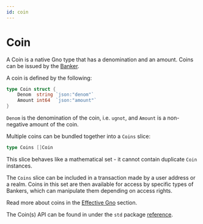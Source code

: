 ```yaml
---
id: coin
---
```


# Coin

A Coin is a native Gno type that has a denomination and an amount. Coins can be
issued by the [Banker](banker.md).  

A coin is defined by the following:

```go
type Coin struct {
	Denom  string `json:"denom"`
	Amount int64  `json:"amount"`
}
```

`Denom` is the denomination of the coin, i.e. `ugnot`, and `Amount` is a
non-negative amount of the coin.

Multiple coins can be bundled together into a `Coins` slice:

```go
type Coins []Coin
```

This slice behaves like a mathematical set - it cannot contain duplicate 
`Coin` instances.

The `Coins` slice can be included in a transaction made by a user address or
a realm. Coins in this set are then available for access by specific types of
Bankers, which can manipulate them depending on access rights.

Read more about coins in the [Effective Gno](../effective-gno.md#coins) section. 

The Coin(s) API can be found in under the `std` package 
[reference](../../reference/stdlibs/std/coin.md).
